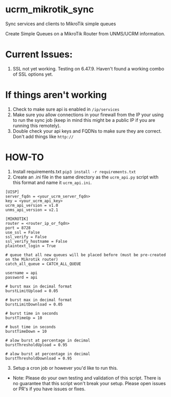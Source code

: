 # ucrm_mikrotik_sync
Sync services and clients to MikroTik simple queues

Create Simple Queues on a MikroTik Router from UNMS/UCRM information.

# Current Issues:
1. SSL not yet working. Testing on 6.47.9. Haven't found a working combo of SSL options yet.

# If things aren't working
1. Check to make sure api is enabled in `/ip/services`
2. Make sure you allow connections in your firewall from the IP your using to run the sync job (keep in mind this might be a public IP if you are running this remotely).
3. Double check your api keys and FQDNs to make sure they are correct. Don't add things like `http://` 

# HOW-TO
1. Install requirements.txt `pip3 install -r requirements.txt`
2. Create an .ini file in the same directory as the `ucrm_api.py` script with this format and name it `ucrm_api.ini`.
```
[UISP]
server_fqdn = <your_ucrm_server_fqdn>
key = <your_ucrm_api_key>
ucrm_api_version = v1.0
unms_api_version = v2.1

[MIKROTIK]
router = <router_ip_or_fqdn>
port = 8728
use_ssl = False
ssl_verify = False
ssl_verify_hostname = False
plaintext_login = True

# queue that all new queues will be placed before (must be pre-created on the Mikrotik router)
catch_all_queue = CATCH_ALL_QUEUE

username = api
password = api

# burst max in decimal format
burstLimitUpload = 0.05

# burst max in decimal format
burstLimitDownload = 0.05

# burst time in seconds
burstTimeUp = 10

# bust time in seconds
burstTimeDown = 10

# alow burst at percentage in decimal
burstThresholdUpload = 0.95

# alow burst at percentage in decimal
burstThresholdDownload = 0.95
```
3. Setup a cron job or however you'd like to run this.


* Note: Please do your own testing and validation of this script. There is no guarantee that this script won't break your setup. Please open issues or PR's if you have issues or fixes.
